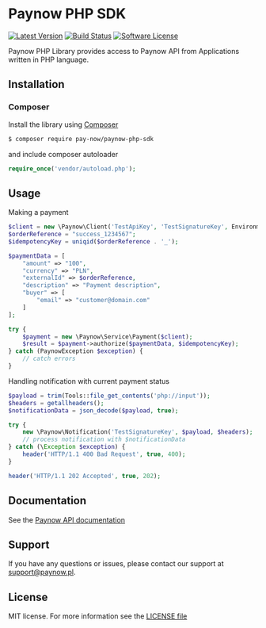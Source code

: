 # Paynow PHP SDK

[![Latest Version](https://img.shields.io/github/release/pay-now/paynow-php-sdk.svg?style=flat-square)](https://github.com/pay-now/paynow-php-sdk/releases)
[![Build Status](https://travis-ci.org/pay-now/paynow-php-sdk.svg?branch=master)](https://travis-ci.org/pay-now/paynow-php-sdk)
[![Software License](https://img.shields.io/badge/license-MIT-brightgreen.svg?style=flat-square)](LICENSE)
<!--[![Total Downloads](https://img.shields.io/packagist/dt/pay-now/paynow-php-sdk.svg?style=flat-square)](https://packagist.org/packages/pay-now/paynow-php-sdk)-->

Paynow PHP Library provides access to Paynow API from Applications written in PHP language. 

## Installation

### Composer
Install the library using [Composer](https://getcomposer.org)
```bash
$ composer require pay-now/paynow-php-sdk
```
and include composer autoloader
```php
require_once('vendor/autoload.php');
```

## Usage
Making a payment
```php
$client = new \Paynow\Client('TestApiKey', 'TestSignatureKey', Environment::SANDBOX);
$orderReference = "success_1234567";
$idempotencyKey = uniqid($orderReference . '_');

$paymentData = [
    "amount" => "100",
    "currency" => "PLN",
    "externalId" => $orderReference,
    "description" => "Payment description",
    "buyer" => [
        "email" => "customer@domain.com"
    ]
];

try {
    $payment = new \Paynow\Service\Payment($client);
    $result = $payment->authorize($paymentData, $idempotencyKey);
} catch (PaynowException $exception) {
    // catch errors
}
```

Handling notification with current payment status
```php
$payload = trim(Tools::file_get_contents('php://input'));
$headers = getallheaders();
$notificationData = json_decode($payload, true);

try {
    new \Paynow\Notification('TestSignatureKey', $payload, $headers);
    // process notification with $notificationData
} catch (\Exception $exception) {
    header('HTTP/1.1 400 Bad Request', true, 400);
}

header('HTTP/1.1 202 Accepted', true, 202);
```

## Documentation
See the [Paynow API documentation](https://docs.paynow.pl)

## Support
If you have any questions or issues, please contact our support at support@paynow.pl.

## License
MIT license. For more information see the [LICENSE file](LICENSE)